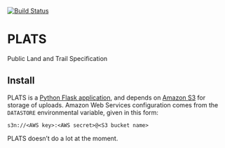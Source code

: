 [![Build Status](https://travis-ci.org/codeforamerica/PLATS.png)](https://travis-ci.org/codeforamerica/PLATS)

PLATS
=====

Public Land and Trail Specification

Install
-------

PLATS is a [Python Flask application](https://github.com/codeforamerica/howto/blob/master/Python-Virtualenv.md),
and depends on [Amazon S3](http://aws.amazon.com/s3/) for storage of uploads.
Amazon Web Services configuration comes from the `DATASTORE` environmental
variable, given in this form:

    s3n://<AWS key>:<AWS secret>@<S3 bucket name>

PLATS doesn’t do a lot at the moment.
